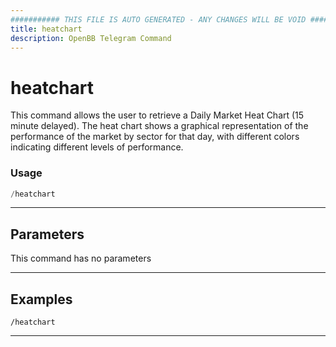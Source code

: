 ```yaml
---
########### THIS FILE IS AUTO GENERATED - ANY CHANGES WILL BE VOID ###########
title: heatchart
description: OpenBB Telegram Command
---
```


# heatchart

This command allows the user to retrieve a Daily Market Heat Chart (15 minute delayed). The heat chart shows a graphical representation of the performance of the market by sector for that day, with different colors indicating different levels of performance.

### Usage

```python wordwrap
/heatchart
```

---

## Parameters

This command has no parameters


---

## Examples

```
/heatchart
```
---
